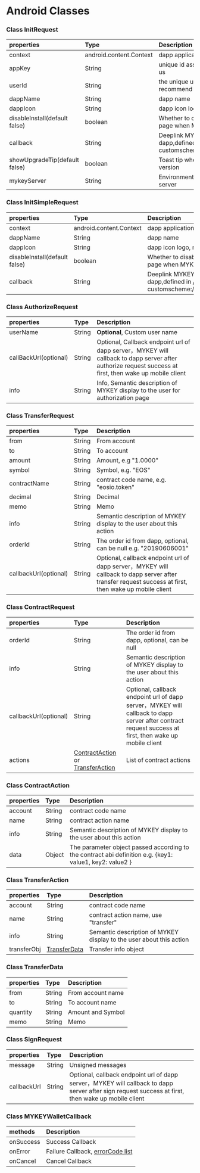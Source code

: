 # Android Classes

### Class InitRequest

| properties | Type | Description |
| :--- | :--- | :--- |
| context | android.content.Context | dapp application context |
| appKey | String | unique id assigned to each dapp, contact us |
| userId | String | the unique user id in dapp server side, recommend to use uuid |
| dappName | String | dapp name |
| dappIcon | String | dapp icon logo, no small than 144x144px |
| disableInstall\(default false\) | boolean | Whether to disable the default install page when MYKEY is not installed |
| callback | String | Deeplink MYKEY callback to dapp,defined in [AndroidManifest.xml](../../integrate-with-mykey/integration-android/preconditions.md#5-add-mykey-activity), e.g. customscheme://customhost/custompath |
| showUpgradeTip\(default false\) | boolean | Toast tip when MYKEY is not the latest version |
| mykeyServer | String | Environment URL endpoint of MYKEY server |

### Class InitSimpleRequest

| properties | Type | Description |
| :--- | :--- | :--- |
| context | android.content.Context | dapp application context |
| dappName | String | dapp name |
| dappIcon | String | dapp icon logo, no small than 144x144px |
| disableInstall\(default false\) | boolean | Whether to disable the default install page when MYKEY is not installed |
| callback | String | Deeplink MYKEY callback to dapp,defined in [AndroidManifest.xml](../../integrate-with-mykey/integration-android/preconditions.md#5-add-mykey-activity), e.g. customscheme://customhost/custompath |

### Class AuthorizeRequest

| properties | Type | Description |
| :--- | :--- | :--- |
| userName | String | **Optional**, Custom user name |
| callBackUrl\(optional\) | String | Optional, Callback endpoint url of dapp server，MYKEY will callback to dapp server after authorize request success at first, then wake up mobile client |
| info | String | Info, Semantic description of MYKEY display to the user for authorization page |

### Class TransferRequest

| properties | Type | Description |
| :--- | :--- | :--- |
| from | String | From account |
| to | String | To account |
| amount | String | Amount, e.g "1.0000" |
| symbol | String | Symbol, e.g. "EOS" |
| contractName | String | contract code name, e.g. "eosio.token" |
| decimal | String | Decimal |
| memo | String | Memo |
| info | String | Semantic description of MYKEY display to the user about this action |
| orderId | String | The order id from dapp, optional, can be null e.g. "20190606001" |
| callbackUrl\(optional\) | String | Optional, callback endpoint url of dapp server，MYKEY will callback to dapp server after transfer request success at first, then wake up mobile client |

### Class ContractRequest

| properties | Type | Description |
| :--- | :--- | :--- |
| orderId | String | The order id from dapp, optional, can be null |
| info | String | Semantic description of MYKEY display to the user about this action |
| callbackUrl\(optional\) | String | Optional, callback endpoint url of dapp server，MYKEY will callback to dapp server after contract request success at first, then wake up mobile client |
| actions | [ContractAction](android.md#class-contractaction) or [TransferAction](android.md#class-transferaction) | List of contract actions |

### Class ContractAction

| properties | Type | Description |
| :--- | :--- | :--- |
| account | String | contract code name |
| name | String | contract action name |
| info | String | Semantic description of MYKEY display to the user about this action |
| data | Object | The parameter object passed according to the contract abi definition e.g. {key1: value1, key2: value2 } |

### Class TransferAction

| properties | Type | Description |
| :--- | :--- | :--- |
| account | String | contract code name |
| name | String | contract action name, use "transfer" |
| info | String | Semantic description of MYKEY display to the user about this action |
| transferObj | [TransferData](android.md#class-transferdata) | Transfer info object |

### Class TransferData

| properties | Type | Description |
| :--- | :--- | :--- |
| from | String | From account name |
| to | String | To account name |
| quantity | String | Amount and Symbol |
| memo | String | Memo |

### Class SignRequest

| properties | Type | Description |
| :--- | :--- | :--- |
| message | String | Unsigned messages |
| callbackUrl | String | Optional, callback endpoint url of dapp server，MYKEY will callback to dapp server after sign request success at first, then wake up mobile client |

### Class MYKEYWalletCallback

| methods | Description |
| :--- | :--- |
| onSuccess | Success Callback |
| onError | Failure Callback, [errorCode list](../error-code.md) |
| onCancel | Cancel Callback |

